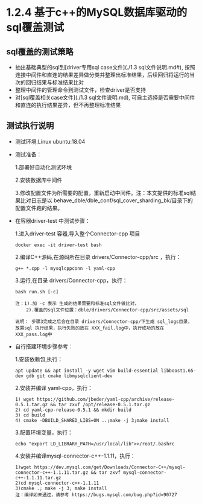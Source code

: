 # 1.2.4 基于c++的MySQL数据库驱动的sql覆盖测试

## sql覆盖的测试策略

- 抽出基础典型的sql到[driver专用sql case文件](./1.3 sql文件说明.md#), 按照连接中间件和直连的结果差异做分类并整理出标准结果，后续回归将运行的当次的回归结果与标准结果比对
- 整理中间件的管理命令到测试文件，检查driver是否支持
- 对[sql覆盖相关case文件](./1.3 sql文件说明.md), 可自主选择是否需要中间件和直连的执行结果差异，但不再整理标准结果

## 测试执行说明

- 测试环境:Linux ubuntu:18.04
- 测试准备：

    1.部署好自动化测试环境

    2.安装数据库中间件

    3.修改配置文件为所需要的配置，重新启动中间件。注：本文提供的标准sql结果比对日志是以 behave_dble/dble_conf/sql_cover_sharding_bk/目录下的配置文件跑的结果。

- 在容器driver-test 中测试步骤：
   
    1.进入driver-test 容器,导入整个Connector-cpp 项目
    
      docker exec -it driver-test bash
    
    2.编译C++源码,在源码所在目录 drivers/Connector-cpp/src ，执行：
    
      g++ *.cpp -l mysqlcppconn -l yaml-cpp
    
    3.运行,在目录 drivers/Connector-cpp，执行：
    
      bash run.sh [-c]
      
      注：1).加 -c 表示 生成的结果需要和标准sql文件做比对，
          2).覆盖的sql文件位置：dble/drivers/Connector-cpp/src/assets/sql

      说明： 步骤3完成之后会在目录 drivers/Connector-cpp/下生成 sql_logs目录，放置sql 执行结果，执行失败的放在 XXX_fail.log中，执行成功的放在 XXX_pass.log中
   
- 自行搭建环境步骤参考：

    1.安装依赖包,执行：
      
      apt update && apt install -y wget vim build-essential libboost1.65-dev gdb git cmake libmysqlclient-dev
     
    2.安装并编译 yaml-cpp，执行：
     
      1) wget https://github.com/jbeder/yaml-cpp/archive/release-0.5.1.tar.gz && tar zxvf /opt/release-0.5.1.tar.gz
      2) cd yaml-cpp-release-0.5.1 && mkdir build
      3) cd build
      4) cmake -DBUILD_SHARED_LIBS=ON ..;make -j 3;make install
     
    3.配置环境变量，执行：
      
      echo "export LD_LIBRARY_PATH=/usr/local/lib">>/root/.bashrc
     
    4.安装并编译mysql-connector-c++-1.1.11，执行：
     
      1)wget https://dev.mysql.com/get/Downloads/Connector-C++/mysql-connector-c++-1.1.11.tar.gz && tar zxvf mysql-connector-c++-1.1.11.tar.gz
      2)cd mysql-connector-c++-1.1.11
      3)cmake .; make -j 3; make install
      注：编译如未通过，请参考 https://bugs.mysql.com/bug.php?id=90727
      
